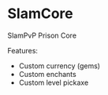 # SlamCore
SlamPvP Prison Core

Features:
- Custom currency (gems)
- Custom enchants
- Custom level pickaxe
